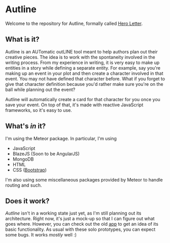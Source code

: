 # Autline

Welcome to the repository for Autline, formally called [Hero Letter](https://github.com/LAG1996/HeroLetter).

## What is it?

Autline is an AUTomatic outLINE tool meant to help authors plan out their creative pieces. The idea is to work with the spontaneity
involved in the writing process. From my experience in writing, it is very easy to make up entities in a story while defining a
separate entity. For example, say you're making up an event in your plot and then create a character involved in that event. You
may not have defined that character before. What if you forget to give that character definition because you'd rather make sure
you're on the ball while planning out the event?

Autline will automatically create a card for that character for you once you save your event. On top of that, it's made with
reactive JavaScript frameworks, so it's easy to use.

## What's *in* it?

I'm using the Meteor package. In particular, I'm using

- JavaScript
- BlazeJS (Soon to be AngularJS)
- MongoDB
- HTML
- CSS ([Bootstrap](https://getbootstrap.com/))

I'm also using some miscellaneous packages provided by Meteor to handle routing and such.

## Does it work?

*Autline* isn't in a working state just yet, as I'm still planning out its architecture. Right now, it's just a mock-up so that I can figure out what goes where.
However, you can check out the old [app](https://heroletter.herokuapp.com/views/story_editor.html#) to get an idea of its basic functionality. As usual with these solo prototypes, you can expect some bugs. It works *mostly* well :)
